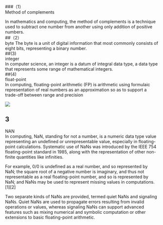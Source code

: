 ###（1）  
Method of complements

In mathematics and computing, the method of complements is a technique used to subtract one number from another using only addition of positive numbers.   
##（2）   
byte
The byte is a unit of digital information that most commonly consists of eight bits, representing a binary number.   
##(3)  
integer  
In computer science, an integer is a datum of integral data type, a data type that represents some range of mathematical integers.  
##(4)   
float-point  
In computing, floating-point arithmetic (FP) is arithmetic using formulaic representation of real numbers as an approximation so as to support a trade-off between range and precision  
 
 ![](http://a3.qpic.cn/psb?/V12GQjH33ZNTb2/iqon9srj2aQnWgMy0g.8rkSeAfeQI.lzZ4HInZddIUs!/c/dLYAAAAAAAAA&ek=1&kp=1&pt=0&bo=OASgBQAAAAARF7k!&tl=1&vuin=1979653204&tm=1546783200&sce=60-2-2&rf=0-0)  
 ## 3  
 NAN  
 In computing, NaN, standing for not a number, is a numeric data type value representing an undefined or unrepresentable value, especially in floating-point calculations. Systematic use of NaNs was introduced by the IEEE 754 floating-point standard in 1985, along with the representation of other non-finite quantities like infinities.

For example, 0/0 is undefined as a real number, and so represented by NaN; the square root of a negative number is imaginary, and thus not representable as a real floating-point number, and so is represented by NaN; and NaNs may be used to represent missing values in computations.[1][2]

Two separate kinds of NaNs are provided, termed quiet NaNs and signaling NaNs. Quiet NaNs are used to propagate errors resulting from invalid operations or values, whereas signaling NaNs can support advanced features such as mixing numerical and symbolic computation or other extensions to basic floating-point arithmetic.